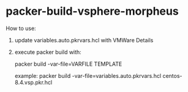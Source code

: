 # packer-build-vsphere-morpheus

How to use:

1.  update variables.auto.pkrvars.hcl with VMWare Details
2.  execute packer build with:

    packer build -var-file=VARFILE TEMPLATE
    
    example:  packer build -var-file=variables.auto.pkrvars.hcl centos-8.4.vsp.pkr.hcl 
    
